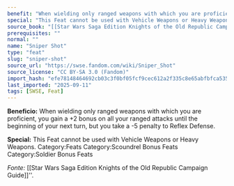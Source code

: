 ```yaml
---
benefit: "When wielding only ranged weapons with which you are proficient, you gain a +2 bonus on all your ranged attacks until the beginning of your next turn, but you take a -5 penalty to Reflex Defense."
special: "This Feat cannot be used with Vehicle Weapons or Heavy Weapons. Category:Feats Category:Scoundrel Bonus Feats Category:Soldier Bonus Feats"
source_book: "[[Star Wars Saga Edition Knights of the Old Republic Campaign Guide]]''"
prerequisites: ""
normal: ""
name: "Sniper Shot"
type: "feat"
slug: "sniper-shot"
source_url: "https://swse.fandom.com/wiki/Sniper_Shot"
source_license: "CC BY-SA 3.0 (Fandom)"
import_hash: "efe78148464692cb03c3f0bf05fcf9cec612a2f335c8e65abfbfca53578736a3"
last_imported: "2025-09-11"
tags: [SWSE, Feat]
---
```

**Beneficio:** When wielding only ranged weapons with which you are proficient, you gain a +2 bonus on all your ranged attacks until the beginning of your next turn, but you take a -5 penalty to Reflex Defense.

**Special:** This Feat cannot be used with Vehicle Weapons or Heavy Weapons. Category:Feats Category:Scoundrel Bonus Feats Category:Soldier Bonus Feats

*Fonte:* [[Star Wars Saga Edition Knights of the Old Republic Campaign Guide]]''.